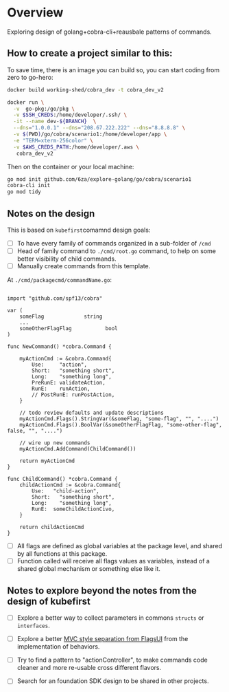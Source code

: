 # Overview 

Exploring design of golang+cobra-cli+reausbale patterns of commands.



## How to create a project similar to this:

To save time, there is an image you can build so, you can start coding from zero to go-hero: 
```bash 
docker build working-shed/cobra_dev -t cobra_dev_v2

docker run \
  -v  go-pkg:/go/pkg \
  -v $SSH_CREDS:/home/developer/.ssh/ \
  -it --name dev-${BRANCH}  \
  --dns="1.0.0.1" --dns="208.67.222.222" --dns="8.8.8.8" \
  -v $(PWD)/go/cobra/scenario1:/home/developer/app \
  -e "TERM=xterm-256color" \
  -v $AWS_CREDS_PATH:/home/developer/.aws \
   cobra_dev_v2
```

Then on the container or your local machine: 
```bash 
go mod init github.com/6za/explore-golang/go/cobra/scenario1
cobra-cli init
go mod tidy
```


## Notes on the design

This is based on `kubefirst`comamnd design goals: 
- [ ] To have every family of commands organized in a sub-folder of `/cmd`
- [ ] Head of family command to `./cmd/root.go` command, to help on some better visibility of child commands. 
- [ ] Manually create commands from this template. 

At `./cmd/packagecmd/commandName.go`:
```golang

import "github.com/spf13/cobra"

var (
	someFlag             string
	...
	someOtherFlagFlag           bool
)

func NewCommand() *cobra.Command {

	myActionCmd := &cobra.Command{
		Use:     "action",
		Short:   "something short",
		Long:    "something long",
		PreRunE: validateAction, 
		RunE:    runAction,
		// PostRunE: runPostAction,
	}

	// todo review defaults and update descriptions
	myActionCmd.Flags().StringVar(&someFlag, "some-flag", "", "....")
	myActionCmd.Flags().BoolVar(&someOtherFlagFlag, "some-other-flag", false, "", "....")

	// wire up new commands
	myActionCmd.AddCommand(ChildCommand())

	return myActionCmd
}

func ChildCommand() *cobra.Command {
	childActionCmd := &cobra.Command{
		Use:   "child-action",
		Short:   "something short",
		Long:    "something long",
		RunE:  someChildActionCivo,
	}

	return childActionCmd
}

```

- [ ]  All flags are defined as global variables at the package level, and shared by all functions at this package.
- [ ] Function called will receive all flags values as variables, instead of a shared global mechanism or something else like it. 

## Notes to explore beyond the notes from the design of kubefirst

- [ ] Explore a better way to collect parameters in commons `structs` or `interfaces`.
- [ ] Explore a better [MVC style separation from FlagsUI](https://github.com/kubefirst/kubefirst/discussions/1032) from the implementation of behaviors. 
- [ ] Try to find a pattern to "actionController", to make commands code cleaner and more re-usable cross different flavors.
- [ ] Search for an foundation SDK design to be shared in other projects.



